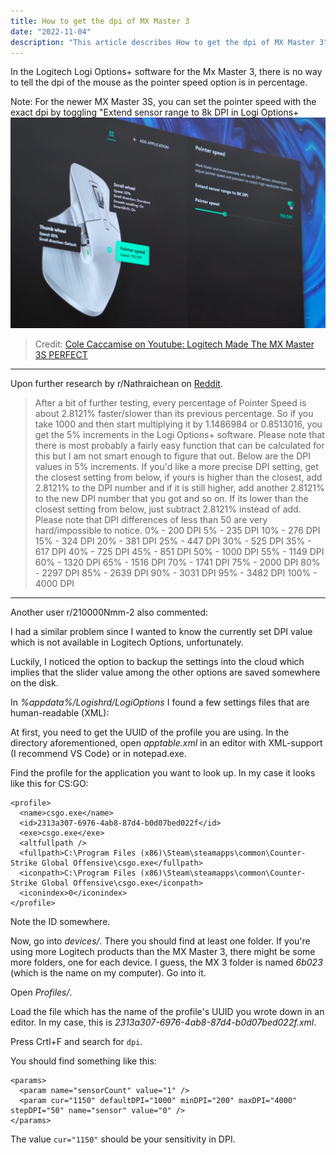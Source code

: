 ```yaml
---
title: How to get the dpi of MX Master 3
date: "2022-11-04"
description: "This article describes How to get the dpi of MX Master 3"
---
```


In the Logitech Logi Options+ software for the Mx Master 3, there is no way to tell the dpi of the mouse as the pointer speed option is in percentage.

Note: For the newer MX Master 3S, you can set the pointer speed with the exact dpi by toggling "Extend sensor range to 8k DPI in Logi Options+
![Logi Options+ for MX Master 3s](./mx_master_3s_logi_options+.png)
> Credit: [Cole Caccamise on Youtube: Logitech Made The MX Master 3S PERFECT](https://www.youtube.com/watch?v=hIYyjRAsCoA)

<hr />

Upon further research by r/Nathraichean on [Reddit](https://www.reddit.com/r/LogitechG/comments/joshln/mx_master_3_how_to_change_dpi/). 
>After a bit of further testing, every percentage of Pointer Speed is about 2.8121% faster/slower than its previous percentage.
So if you take 1000 and then start multiplying it by 1.1486984 or 0.8513016, you get the 5% increments in the Logi Options+ software. Please note that there is most probably a fairly easy function that can be calculated for this but I am not smart enough to figure that out.
Below are the DPI values in 5% increments. If you'd like a more precise DPI setting, get the closest setting from below, if yours is higher than the closest, add 2.8121% to the DPI number and if it is still higher, add another 2.8121% to the new DPI number that you got and so on. If its lower than the closest setting from below, just subtract 2.8121% instead of add. Please note that DPI differences of less than 50 are very hard/impossible to notice.
0% - 200 DPI
5% - 235 DPI
10% - 276 DPI
15% - 324 DPI
20% - 381 DPI
25% - 447 DPI
30% - 525 DPI
35% - 617 DPI
40% - 725 DPI
45% - 851 DPI
50% - 1000 DPI
55% - 1149 DPI
60% - 1320 DPI
65% - 1516 DPI
70% - 1741 DPI
75% - 2000 DPI
80% - 2297 DPI
85% - 2639 DPI
90% - 3031 DPI
95% - 3482 DPI
100% - 4000 DPI

<hr />

Another user r/210000Nmm-2 also commented:

I had a similar problem since I wanted to know the currently set DPI value which is not available in Logitech Options, unfortunately.

Luckily, I noticed the option to backup the settings into the cloud which implies that the slider value among the other options are saved somewhere on the disk.

In *%appdata%/Logishrd/LogiOptions* I found a few settings files that are human-readable (XML):

At first, you need to get the UUID of the profile you are using. In the directory aforementioned, open *apptable.xml* in an editor with XML-support (I recommend VS Code) or in notepad.exe.

Find the profile for the application you want to look up. In my case it looks like this for CS:GO:

```
<profile>
  <name>csgo.exe</name>
  <id>2313a307-6976-4ab8-87d4-b0d07bed022f</id>
  <exe>csgo.exe</exe>
  <altfullpath />
  <fullpath>C:\Program Files (x86)\Steam\steamapps\common\Counter-Strike Global Offensive\csgo.exe</fullpath>
  <iconpath>C:\Program Files (x86)\Steam\steamapps\common\Counter-Strike Global Offensive\csgo.exe</iconpath>
  <iconindex>0</iconindex>
</profile>
```

Note the ID somewhere.

Now, go into *devices/*. There you should find at least one folder. If you're using more Logitech products than the MX Master 3, there might be some more folders, one for each device. I guess, the MX 3 folder is named *6b023* (which is the name on my computer). Go into it.

Open *Profiles/*.

Load the file which has the name of the profile's UUID you wrote down in an editor. In my case, this is *2313a307-6976-4ab8-87d4-b0d07bed022f.xml*.

Press Crtl+F and search for `dpi`.

You should find something like this:

```
<params>
  <param name="sensorCount" value="1" />
  <param cur="1150" defaultDPI="1000" minDPI="200" maxDPI="4000" stepDPI="50" name="sensor" value="0" />
</params>
```

The value `cur="1150"` should be your sensitivity in DPI.